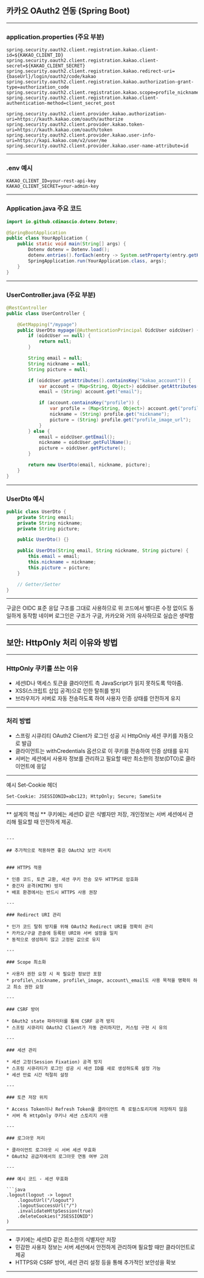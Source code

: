 ## 카카오 OAuth2 연동 (Spring Boot)

---

### application.properties (주요 부분)

```properties
spring.security.oauth2.client.registration.kakao.client-id=${KAKAO_CLIENT_ID}
spring.security.oauth2.client.registration.kakao.client-secret=${KAKAO_CLIENT_SECRET}
spring.security.oauth2.client.registration.kakao.redirect-uri={baseUrl}/login/oauth2/code/kakao
spring.security.oauth2.client.registration.kakao.authorization-grant-type=authorization_code
spring.security.oauth2.client.registration.kakao.scope=profile_nickname,profile_image,account_email
spring.security.oauth2.client.registration.kakao.client-authentication-method=client_secret_post

spring.security.oauth2.client.provider.kakao.authorization-uri=https://kauth.kakao.com/oauth/authorize
spring.security.oauth2.client.provider.kakao.token-uri=https://kauth.kakao.com/oauth/token
spring.security.oauth2.client.provider.kakao.user-info-uri=https://kapi.kakao.com/v2/user/me
spring.security.oauth2.client.provider.kakao.user-name-attribute=id
```

---

### .env 예시

```
KAKAO_CLIENT_ID=your-rest-api-key
KAKAO_CLIENT_SECRET=your-admin-key
```

---

### Application.java 주요 코드

```java
import io.github.cdimascio.dotenv.Dotenv;

@SpringBootApplication
public class YourApplication {
    public static void main(String[] args) {
        Dotenv dotenv = Dotenv.load();
        dotenv.entries().forEach(entry -> System.setProperty(entry.getKey(), entry.getValue()));
        SpringApplication.run(YourApplication.class, args);
    }
}
```

---

### UserController.java (주요 부분)

```java
@RestController
public class UserController {

    @GetMapping("/mypage")
    public UserDto mypage(@AuthenticationPrincipal OidcUser oidcUser) {
        if (oidcUser == null) {
            return null;
        }

        String email = null;
        String nickname = null;
        String picture = null;

        if (oidcUser.getAttributes().containsKey("kakao_account")) {
            var account = (Map<String, Object>) oidcUser.getAttributes().get("kakao_account");
            email = (String) account.get("email");

            if (account.containsKey("profile")) {
                var profile = (Map<String, Object>) account.get("profile");
                nickname = (String) profile.get("nickname");
                picture = (String) profile.get("profile_image_url");
            }
        } else {
            email = oidcUser.getEmail();
            nickname = oidcUser.getFullName();
            picture = oidcUser.getPicture();
        }

        return new UserDto(email, nickname, picture);
    }
}
```

---

### UserDto 예시

```java
public class UserDto {
    private String email;
    private String nickname;
    private String picture;

    public UserDto() {}

    public UserDto(String email, String nickname, String picture) {
        this.email = email;
        this.nickname = nickname;
        this.picture = picture;
    }

    // Getter/Setter
}
```

---

구글은 OIDC 표준 응답 구조를 그대로 사용하므로 위 코드에서 별다른 수정 없이도 동일하게 동작함
네이버 로그인은 구조가 구글, 카카오와 거의 유사하므로 실습은 생략함

---

## 보안: HttpOnly 처리 이유와 방법

---

### HttpOnly 쿠키를 쓰는 이유

- 세션ID나 액세스 토큰을 클라이언트 측 JavaScript가 읽지 못하도록 막아줌.
- XSS(스크립트 삽입 공격)으로 인한 탈취를 방지
- 브라우저가 서버로 자동 전송하도록 하여 사용자 인증 상태를 안전하게 유지

---

### 처리 방법

- 스프링 시큐리티 OAuth2 Client가 로그인 성공 시 HttpOnly 세션 쿠키를 자동으로 발급
- 클라이언트는 withCredentials 옵션으로 이 쿠키를 전송하여 인증 상태를 유지
- 서버는 세션에서 사용자 정보를 관리하고 필요할 때만 최소한의 정보(DTO)로 클라이언트에 응답

---

예시 Set-Cookie 헤더

```
Set-Cookie: JSESSIONID=abc123; HttpOnly; Secure; SameSite
```

---

** 설계의 핵심 **
쿠키에는 세션ID 같은 식별자만 저장, 개인정보는 서버 세션에서 관리해 필요할 때 안전하게 제공.

````

---

## 추가적으로 적용하면 좋은 OAuth2 보안 리서치


### HTTPS 적용

* 인증 코드, 토큰 교환, 세션 쿠키 전송 모두 HTTPS로 암호화
* 중간자 공격(MITM) 방지
* 배포 환경에서는 반드시 HTTPS 사용 권장

---

### Redirect URI 관리

* 인가 코드 탈취 방지를 위해 OAuth2 Redirect URI를 정확히 관리
* 카카오/구글 콘솔에 등록된 URI와 서버 설정을 일치
* 동적으로 생성하지 않고 고정된 값으로 유지

---

### Scope 최소화

* 사용자 권한 요청 시 꼭 필요한 정보만 포함
* profile\_nickname, profile\_image, account\_email도 사용 목적을 명확히 하고 최소 권한 요청

---

### CSRF 방어

* OAuth2 state 파라미터를 통해 CSRF 공격 방지
* 스프링 시큐리티 OAuth2 Client가 자동 관리하지만, 커스텀 구현 시 유의

---

### 세션 관리

* 세션 고정(Session Fixation) 공격 방지
* 스프링 시큐리티가 로그인 성공 시 세션 ID를 새로 생성하도록 설정 가능
* 세션 만료 시간 적절히 설정

---

### 토큰 저장 위치

* Access Token이나 Refresh Token을 클라이언트 측 로컬스토리지에 저장하지 않음
* 서버 측 HttpOnly 쿠키나 세션 스토리지 사용

---

### 로그아웃 처리

* 클라이언트 로그아웃 시 서버 세션 무효화
* OAuth2 공급자에서의 로그아웃 연동 여부 고려

---

### 예시 코드 - 세션 무효화

```java
.logout(logout -> logout
    .logoutUrl("/logout")
    .logoutSuccessUrl("/")
    .invalidateHttpSession(true)
    .deleteCookies("JSESSIONID")
)
````

---

- 쿠키에는 세션ID 같은 최소한의 식별자만 저장
- 민감한 사용자 정보는 서버 세션에서 안전하게 관리하며 필요할 때만 클라이언트로 제공
- HTTPS와 CSRF 방어, 세션 관리 설정 등을 통해 추가적인 보안성을 확보

---

